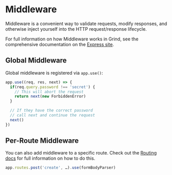 # Middleware
Middleware is a convenient way to validate requests, modify responses, and otherwise inject yourself into the HTTP request/response lifecycle.

For full information on how Middleware works in Grind, see the comprehensive documentation on the [Express site](https://expressjs.com/en/guide/using-middleware.html).

## Global Middleware
Global middleware is registered via `app.use()`:
```js
app.use((req, res, next) => {
  if(req.query.password !== 'secret') {
    // This will abort the request
    return next(new ForbiddenError)
  }

  // If they have the correct password
  // call next and continue the request
  next()
})
```

## Per-Route Middleware
You can also add middleware to a specific route.  Check out the [Routing docs](doc:routing#section-action) for full information on how to do this.
```js
app.routes.post('create', …).use(formBodyParser)
```

